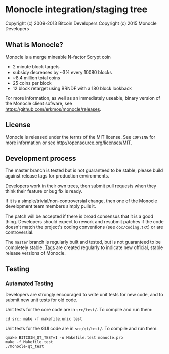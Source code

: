 Monocle integration/staging tree
================================

Copyright (c) 2009-2013 Bitcoin Developers
Copyright (c) 2015 Monocle Developers

What is Monocle?
----------------

Monocle is a merge mineable N-factor Scrypt coin

 - 2 minute block targets
 - subsidy decreases by ~3% every 10080 blocks
 - ~8.4 million total coins
 - 25 coins per block
 - 12 block retarget using BRNDF with a 180 block lookback

For more information, as well as an immediately useable, binary version of
the Monocle client sofware, see https://github.com/erkmos/monocle/releases.

License
-------

Monocle is released under the terms of the MIT license. See `COPYING` for more
information or see http://opensource.org/licenses/MIT.

Development process
-------------------

The master branch is tested but is not guaranteed to be stable, please build
against release tags for production environments.

Developers work in their own trees, then submit pull requests when they think
their feature or bug fix is ready.

If it is a simple/trivial/non-controversial change, then one of the Monocle
development team members simply pulls it.

The patch will be accepted if there is broad consensus that it is a good thing.
Developers should expect to rework and resubmit patches if the code doesn't
match the project's coding conventions (see `doc/coding.txt`) or are
controversial.

The `master` branch is regularly built and tested, but is not guaranteed to be
completely stable. [Tags](https://github.com/erkmos/monocle/tags) are created
regularly to indicate new official, stable release versions of Monocle.

Testing
-------

### Automated Testing

Developers are strongly encouraged to write unit tests for new code, and to
submit new unit tests for old code.

Unit tests for the core code are in `src/test/`. To compile and run them:

    cd src; make -f makefile.unix test

Unit tests for the GUI code are in `src/qt/test/`. To compile and run them:

    qmake BITCOIN_QT_TEST=1 -o Makefile.test monocle.pro
    make -f Makefile.test
    ./monocle-qt_test

